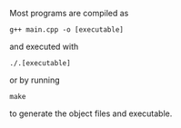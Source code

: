 Most programs are compiled as

`g++ main.cpp -o [executable]`

and executed with

    ./.[executable]

or by running

    make

to generate the object files and executable.
